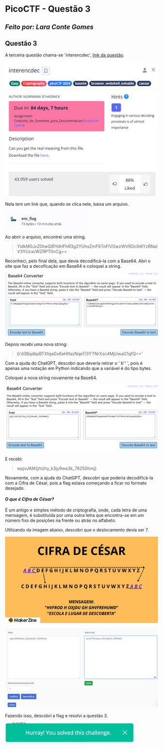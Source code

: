 # PicoCTF - Questão 3
## _Feito por: Lara Conte Gomes_

## Questão 3
A terceira questão chama-se 'interencdec', [link da questão](https://play.picoctf.org/practice/challenge/418). 

![Questão 3](https://github.com/lara-conte-gomes/escola_de_seguranca_cibernetica/blob/main/prints/Picture18.png?raw=true) 

Nela tem um link que, quando se clica nele, baixa um arquivo.

![Documento baixado](https://github.com/lara-conte-gomes/escola_de_seguranca_cibernetica/blob/main/prints/Picture19.png?raw=true)  

Ao abrir o arquivo, encontrei uma string.

> YidkM0JxZGtwQlRYdHFhR3g2YUhsZmF6TnFlVGwzWVROclh6YzRNalV3YUcxcWZRPT0nCg==

Reconheci, pelo final dela, que devia decodificá-la com a Base64.
Abri o site que faz a decoficação em Base64 e coloquei a string.

![Print site](https://github.com/lara-conte-gomes/escola_de_seguranca_cibernetica/blob/main/prints/Picture20.png?raw=true)   

Depois recebi uma nova string:

> b'd3BqdkpBTXtqaGx6aHlfazNqeTl3YTNrXzc4MjUwaG1qfQ=='

Com a ajuda do ChatGPT, descobri que deveria retirar o ' b'' ', pois é apenas uma notação em Python indicando que a variável é do tipo bytes.

Coloquei a nova string novamente na Base64.

![Print site2](https://github.com/lara-conte-gomes/escola_de_seguranca_cibernetica/blob/main/prints/Picture21.png?raw=true)    

E recebi: 

> wpjvJAM{jhlzhy_k3jy9wa3k_78250hmj}

Novamente, com a ajuda do ChatGPT, descobri que poderia decodificá-la com a Cifra de César, pois a flag estava começando a ficar no formato desejado.

#### _O que é Cifra de César?_
É um antigo e simples método de criptografia, onde, cada letra de uma mensagem, é substituída por uma outra letra que encontra-se em um número fixo de posições na frente ou atrás no alfabeto.

Utilizando da imagem abaixo, descobri que o deslocamento devia ser 7.

![Cifra de Cesar](https://github.com/lara-conte-gomes/escola_de_seguranca_cibernetica/blob/main/prints/Picture23.png?raw=true)  

![Cifra de Cesar site](https://github.com/lara-conte-gomes/escola_de_seguranca_cibernetica/blob/main/prints/Picture22.png?raw=true)  

Fazendo isso, descobri a flag e resolvi a questão 3.

![Resolução Questão](https://github.com/lara-conte-gomes/escola_de_seguranca_cibernetica/blob/main/prints/Picture24.png?raw=true)  

